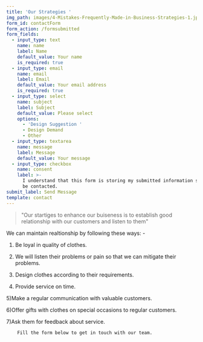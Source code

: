```yaml
---
title: 'Our Strategies '
img_path: images/4-Mistakes-Frequently-Made-in-Business-Strategies-1.jpg
form_id: contactForm
form_action: /formsubmitted
form_fields:
  - input_type: text
    name: name
    label: Name
    default_value: Your name
    is_required: true
  - input_type: email
    name: email
    label: Email
    default_value: Your email address
    is_required: true
  - input_type: select
    name: subject
    label: Subject
    default_value: Please select
    options:
      - 'Design Suggestion '
      - Design Demand
      - Other
  - input_type: textarea
    name: message
    label: Message
    default_value: Your message
  - input_type: checkbox
    name: consent
    label: >-
      I understand that this form is storing my submitted information so I can
      be contacted.
submit_label: Send Message
template: contact
---
```

> "Our startiges to enhance our buiseness is to establish good relationship with our customers and listen to them" 
 
We can maintain realtionship by following these ways: -

1) Be loyal in quality of clothes.

2) We will listen their problems or pain so that we can mitigate their problems.
3) Design clothes according to their requirements.
4) Provide service on time.

5)Make a regular communication with valuable customers.

6)Offer gifts with clothes on special occasions to regular customers.

7)Ask them for feedback about service.


        Fill the form below to get in touch with our team.
